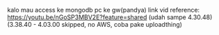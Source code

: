 kalo mau access ke mongodb pc ke gw(pandya)
link vid reference:
https://youtu.be/nGoSP3MBV2E?feature=shared (udah sampe 4.30.48) (3.38.40 - 4.03.00 skipped, no AWS, coba pake uploadthing)